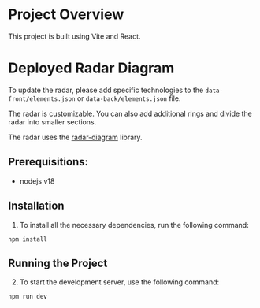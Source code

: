 # Project Overview
This project is built using Vite and React. 

# Deployed Radar Diagram

To update the radar, please add specific technologies to the `data-front/elements.json` or `data-back/elements.json` file.

The radar is customizable. You can also add additional rings and divide the radar into smaller sections.

The radar uses the [radar-diagram](https://www.npmjs.com/package/radar-diagram) library.

## Prerequisitions:
* nodejs v18

## Installation

1. To install all the necessary dependencies, run the following command:

`npm install`


## Running the Project
2. To start the development server, use the following command:

`npm run dev`

